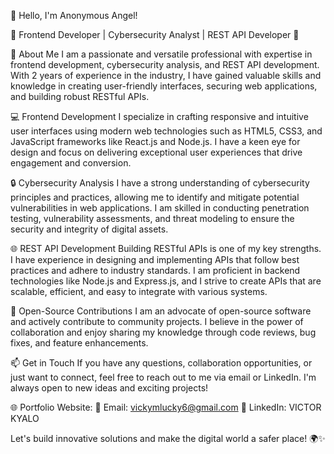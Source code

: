👋 Hello, I'm Anonymous Angel!

🌟 Frontend Developer | Cybersecurity Analyst | REST API Developer 🌟

🚀 About Me
I am a passionate and versatile professional with expertise in frontend development, cybersecurity analysis, and REST API development. With 2 years of experience in the industry, I have gained valuable skills and knowledge in creating user-friendly interfaces, securing web applications, and building robust RESTful APIs.

💻 Frontend Development
I specialize in crafting responsive and intuitive user interfaces using modern web technologies such as HTML5, CSS3, and JavaScript frameworks like React.js and Node.js. I have a keen eye for design and focus on delivering exceptional user experiences that drive engagement and conversion.

🔒 Cybersecurity Analysis
I have a strong understanding of cybersecurity principles and practices, allowing me to identify and mitigate potential vulnerabilities in web applications. I am skilled in conducting penetration testing, vulnerability assessments, and threat modeling to ensure the security and integrity of digital assets.

🌐 REST API Development
Building RESTful APIs is one of my key strengths. I have experience in designing and implementing APIs that follow best practices and adhere to industry standards. I am proficient in backend technologies like Node.js and Express.js, and I strive to create APIs that are scalable, efficient, and easy to integrate with various systems.

🌱 Open-Source Contributions
I am an advocate of open-source software and actively contribute to community projects. I believe in the power of collaboration and enjoy sharing my knowledge through code reviews, bug fixes, and feature enhancements.

📫 Get in Touch
If you have any questions, collaboration opportunities, or just want to connect, feel free to reach out to me via email or LinkedIn. I'm always open to new ideas and exciting projects!

🌐 Portfolio Website:
📧 Email: vickymlucky6@gmail.com
💼 LinkedIn: VICTOR KYALO

Let's build innovative solutions and make the digital world a safer place! 🌍✨
